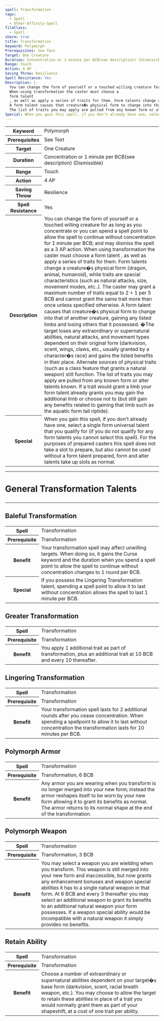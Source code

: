 ```yaml
---
spell: Transformation
tags:
  - Spell
  - Other-Affinity-Spell
fileClass:
  - Spell
share: true
title: Transformation
keyword: Polymorph
Prerequisites: See Text
Target: One Creature
Duration: Concentration or 1 minute per BCB(see description) (Dismissible)
Range: Touch
Action: 4 AP
Saving Throw: Resilience
Spell Resistance: Yes
Description: |-
  You can change the form of yourself or a touched willing creature for as long as you concentrate or you can spend a spell point to allow the spell to continue without concentration for 1 minute per BCB; and may dismiss the spell as a 3 AP action.
  When using transformation the caster must choose a
  form talent
  , as well as apply a series of traits for them. Form talents change a creature�s physical form (dragon, animal, humanoid), while traits are special characteristics (such as natural attacks, size, movement modes, etc..). The caster may grant a maximum number of traits equal to 2 + 1 per 5 BCB and cannot grant the same trait more than once unless specified otherwise.
  A form talent causes that creature�s physical form to change into that of another creature, gaining any listed limbs and losing others that it possessed. �The target loses any extraordinary or supernatural abilities, natural attacks, and movement types dependent on their original form (darkvision, scent, wings, claws, etc., usually granted by a character�s race) and gains the listed benefits in their place. Alternate sources of physical traits (such as a class feature that grants a natural weapon) still function.
  The list of traits you may apply are pulled from any known form or alter talents known. If a trait would grant a limb your form talent already grants you may gain the additional limb or choose not to (but still gain any benefits related to gaining that limb such as the aquatic form tail riptide). 
Special: When you gain this spell, if you don't already have one, select a single form universal talent that you qualify for (if you do not qualify for any form talents you cannot select this spell). For the purposes of prepared casters this spell does not take a slot to prepare, but also cannot be used without a form talent prepared, form and alter talents take up slots as normal.
---
```


<p><span dir="ltr" style="overflow-x: auto;"><table><tbody><tr><th dir="ltr">Keyword</th><td dir="ltr">Polymorph</td></tr><tr><th dir="ltr">Prerequisites</th><td dir="ltr">See Text</td></tr><tr><th dir="ltr">Target</th><td dir="ltr">One Creature</td></tr><tr><th dir="ltr">Duration</th><td dir="ltr">Concentration or 1 minute per BCB(see description) (Dismissible)</td></tr><tr><th dir="ltr">Range</th><td dir="ltr">Touch</td></tr><tr><th dir="ltr">Action</th><td dir="ltr">4 AP</td></tr><tr><th dir="ltr">Saving Throw</th><td dir="ltr">Resilience</td></tr><tr><th dir="ltr">Spell Resistance</th><td dir="ltr">Yes</td></tr><tr><th dir="ltr">Description</th><td dir="ltr">You can change the form of yourself or a touched willing creature for as long as you concentrate or you can spend a spell point to allow the spell to continue without concentration for 1 minute per BCB; and may dismiss the spell as a 3 AP action.
When using transformation the caster must choose a
form talent
, as well as apply a series of traits for them. Form talents change a creature�s physical form (dragon, animal, humanoid), while traits are special characteristics (such as natural attacks, size, movement modes, etc..). The caster may grant a maximum number of traits equal to 2 + 1 per 5 BCB and cannot grant the same trait more than once unless specified otherwise.
A form talent causes that creature�s physical form to change into that of another creature, gaining any listed limbs and losing others that it possessed. �The target loses any extraordinary or supernatural abilities, natural attacks, and movement types dependent on their original form (darkvision, scent, wings, claws, etc., usually granted by a character�s race) and gains the listed benefits in their place. Alternate sources of physical traits (such as a class feature that grants a natural weapon) still function.
The list of traits you may apply are pulled from any known form or alter talents known. If a trait would grant a limb your form talent already grants you may gain the additional limb or choose not to (but still gain any benefits related to gaining that limb such as the aquatic form tail riptide). </td></tr><tr><th dir="ltr">Special</th><td dir="ltr">When you gain this spell, if you don't already have one, select a single form universal talent that you qualify for (if you do not qualify for any form talents you cannot select this spell). For the purposes of prepared casters this spell does not take a slot to prepare, but also cannot be used without a form talent prepared, form and alter talents take up slots as normal.</td></tr></tbody></table></span></p><span><span><hr></span></span><h1><span><p dir="auto">General Transformation Talents</p></span></h1><span><span><hr></span></span><h2><span><p dir="auto">Baleful Transformation</p></span></h2><p><span dir="ltr" style="overflow-x: auto;"><table><tbody><tr><th dir="ltr">Spell</th><td dir="ltr">Transformation</td></tr><tr><th dir="ltr">Prerequisite</th><td dir="ltr">Transformation</td></tr><tr><th dir="ltr">Benefit</th><td dir="ltr">Your transformation spell may affect unwilling targets. When doing so, it gains the Curse keyword and the duration when you spend a spell point to allow the spell to continue without concentration changes to 1 round per BCB.</td></tr><tr><th dir="ltr">Special</th><td dir="ltr">If you possess the Lingering Transformation talent, spending a spell point to allow it to last without concentration allows the spell to last 1 minute per BCB.</td></tr></tbody></table></span></p><h2><span><p dir="auto">Greater Transformation</p></span></h2><p><span dir="ltr" style="overflow-x: auto;"><table><tbody><tr><th dir="ltr">Spell</th><td dir="ltr">Transformation</td></tr><tr><th dir="ltr">Prerequisite</th><td dir="ltr">Transformation</td></tr><tr><th dir="ltr">Benefit</th><td dir="ltr">You apply 1 additional trait as part of transformation, plus an additional trait at 10 BCB and every 10 thereafter.</td></tr></tbody></table></span></p><h2><span><p dir="auto">Lingering Transformation</p></span></h2><p><span dir="ltr" style="overflow-x: auto;"><table><tbody><tr><th dir="ltr">Spell</th><td dir="ltr">Transformation</td></tr><tr><th dir="ltr">Prerequisite</th><td dir="ltr">Transformation</td></tr><tr><th dir="ltr">Benefit</th><td dir="ltr">Your transformation spell lasts for 2 additional rounds after you cease concentration. When spending a spellpoint to allow it to last without concentration the transformation lasts for 10 minutes per BCB.</td></tr></tbody></table></span></p><h2><span><p dir="auto">Polymorph Armor</p></span></h2><p><span dir="ltr" style="overflow-x: auto;"><table><tbody><tr><th dir="ltr">Spell</th><td dir="ltr">Transformation</td></tr><tr><th dir="ltr">Prerequisite</th><td dir="ltr">Transformation, 6 BCB</td></tr><tr><th dir="ltr">Benefit</th><td dir="ltr">Any armor you are wearing when you transform is no longer merged into your new form; instead the armor reshapes itself to be worn by your new form allowing it to grant its benefits as normal. The armor returns to its normal shape at the end of the transformation.</td></tr></tbody></table></span></p><h2><span><p dir="auto">Polymorph Weapon</p></span></h2><p><span dir="ltr" style="overflow-x: auto;"><table><tbody><tr><th dir="ltr">Spell</th><td dir="ltr">Transformation</td></tr><tr><th dir="ltr">Prerequisite</th><td dir="ltr">Transformation, 3 BCB</td></tr><tr><th dir="ltr">Benefit</th><td dir="ltr">You may select a weapon you are wielding when you transform. This weapon is still merged into your new form and inaccessible, but now grants any enhancement bonuses and weapon special abilities it has to a single natural weapon in that form. At 6 BCB and every 3 thereafter you may select an additional weapon to grant its benefits to an additional natural weapon your form possesses. If a weapon special ability would be incompatible with a natural weapon it simply provides no benefits.</td></tr></tbody></table></span></p><h2><span><p dir="auto">Retain Ability</p></span></h2><p><span dir="ltr" style="overflow-x: auto;"><table><tbody><tr><th dir="ltr">Spell</th><td dir="ltr">Transformation</td></tr><tr><th dir="ltr">Prerequisite</th><td dir="ltr">Transformation</td></tr><tr><th dir="ltr">Benefit</th><td dir="ltr">Choose a number of extraordinary or supernatural abilities dependent on your target�s base form (darkvision, scent, racial breath weapon, etc.). You may choose to allow the target to retain these abilities in place of a trait you would normally grant them as part of your shapeshift, at a cost of one trait per ability.</td></tr></tbody></table></span></p>